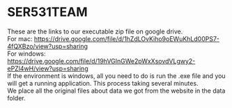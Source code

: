 # SER531TEAM

These are the links to our executable zip file on google drive. <br/>
For mac: https://drive.google.com/file/d/1hZdLOvKiho9oEWuKhLd00PS7-4fQXBzo/view?usp=sharing <br/>
For windows: https://drive.google.com/file/d/19hVGInGWe2pWxXsovdVLgwy2-ePZl4wH/view?usp=sharing<br/>
If the environment is windows, all you need to do is run the .exe file and you will get a running application. This process taking several minutes. <br/>
We place all the original files about data we got from the website in the data folder.
